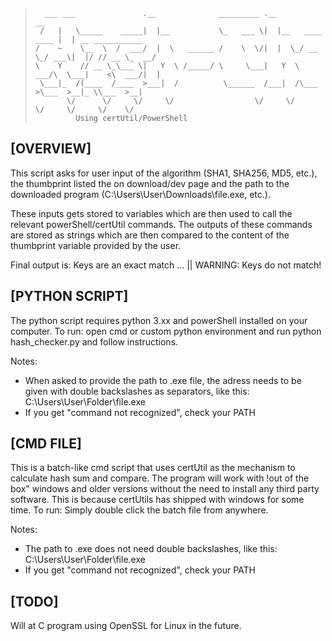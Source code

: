 >```
>   ___ ___               .__              _________ .__                   __
>  /   |   \_____    _____|  |__           \_   ___ \|  |__   ____   ____ |  | __ ___________
>/    ~    \__  \  /  ___/  |  \   ______ /    \  \/|  |  \_/ __ \_/ ___\|  |/ // __ \_  __/ 
>\    Y    // __ \_\___ \|   Y  \ /_____/ \     \___|   Y  \  ___/\  \___|    <\  ___/|  | 
>  \___|_  /(____  /____  >___|  /          \______  /___|  /\___  >\___  >__|_ \\___  >__|
>        \/      \/     \/     \/                  \/     \/     \/     \/     \/    \/
>          Using certUtil/PowerShell
>```

## [OVERVIEW]

This script asks for user input of the algorithm (SHA1, SHA256, MD5, etc.), the thumbprint listed the 
on download/dev page and the path to the downloaded program (C:\\Users\User\Downloads\file.exe, etc.).

These inputs gets stored to variables which are then used to call the relevant powerShell/certUtil commands.
The outputs of these commands are stored as strings which are then compared to the content of the thumbprint 
variable provided by the user.

Final output is:
Keys are an exact match ... || WARNING: Keys do not match! 


## [PYTHON SCRIPT]

The python script requires python 3.xx and powerShell installed on your computer.
To run: open cmd or custom python environment and run python hash_checker.py and follow instructions.

Notes:
- When asked to provide the path to .exe file, the adress needs to be given with double backslashes as separators,
  like this: C:\\Users\\User\\Folder\\file.exe
- If you get "command not recognized", check your PATH
 

## [CMD FILE]

This is a batch-like cmd script that uses certUtil as the mechanism to calculate hash sum and compare.
The program will work with !out of the box" windows and older versions without the need to install any third party
software. This is because certUtils has shipped with windows for some time.
To run: Simply double click the batch file from anywhere.

Notes:
- The path to .exe does not need double backslashes, 
  like this: C:\\Users\User\Folder\file.exe
- If you get "command not recognized", check your PATH


## [TODO]
Will at C program using OpenSSL for Linux in the future.
